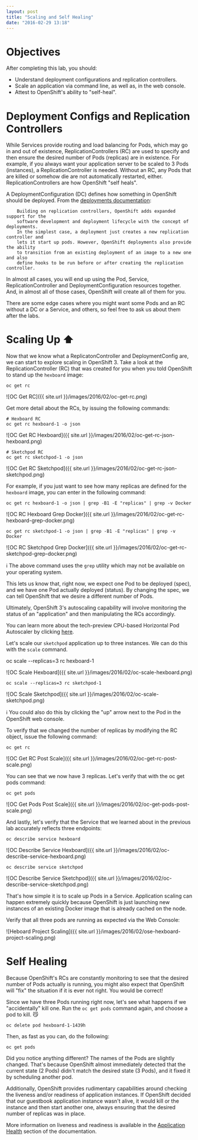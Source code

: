 ```yaml
---
layout: post
title: "Scaling and Self Healing"
date: "2016-02-29 13:18"
---
```


# Objectives
After completing this lab, you should:

- Understand deployment configurations and replication controllers.
- Scale an application via command line, as well as, in the web console.
- Attest to OpenShift's ability to "self-heal".

# Deployment Configs and Replication Controllers

While Services provide routing and load balancing for Pods, which may go in and out of existence, ReplicationControllers (RC) are used to specify and then ensure the desired number of Pods (replicas) are in existence. For example, if you always want your application server to be scaled to 3 Pods (instances), a ReplicationController is needed. Without an RC, any Pods that are killed or somehow die are not automatically restarted, either. ReplicationControllers are how OpenShift "self heals".

A DeploymentConfiguration (DC) defines how something in OpenShift should be deployed. From the [deployments documentation](https://docs.openshift.com/enterprise/3.1/architecture/core_concepts/deployments.html#deployments-and-deployment-configurations):

        Building on replication controllers, OpenShift adds expanded support for the
        software development and deployment lifecycle with the concept of deployments.
        In the simplest case, a deployment just creates a new replication controller and
        lets it start up pods. However, OpenShift deployments also provide the ability
        to transition from an existing deployment of an image to a new one and also
        define hooks to be run before or after creating the replication controller.

In almost all cases, you will end up using the Pod, Service, ReplicationController and DeploymentConfiguration resources together. And, in almost all of those cases, OpenShift will create all of them for you.

There are some edge cases where you might want some Pods and an RC without a DC or a Service, and others, so feel free to ask us about them after the labs.

# Scaling Up :arrow_up:

Now that we know what a ReplicatonController and DeploymentConfig are, we can start to explore scaling in OpenShift 3. Take a look at the ReplicationController (RC) that was created for you when you told OpenShift to stand up the `hexboard` image:

    oc get rc

![OC Get RC]({{ site.url }}/images/2016/02/oc-get-rc.png)

Get more detail about the RCs, by issuing the following commands:

    # Hexboard RC
    oc get rc hexboard-1 -o json

![OC Get RC Hexboard]({{ site.url }}/images/2016/02/oc-get-rc-json-hexboard.png)

    # Sketchpod RC
    oc get rc sketchpod-1 -o json

![OC Get RC Sketchpod]({{ site.url }}/images/2016/02/oc-get-rc-json-sketchpod.png)

For example, if you just want to see how many replicas are defined for the `hexboard` image, you can enter in the following command:

    oc get rc hexboard-1 -o json | grep -B1 -E "replicas" | grep -v Docker

![OC RC Hexboard Grep Docker]({{ site.url }}/images/2016/02/oc-get-rc-hexboard-grep-docker.png)

    oc get rc sketchpod-1 -o json | grep -B1 -E "replicas" | grep -v Docker

![OC RC Sketchpod Grep Docker]({{ site.url }}/images/2016/02/oc-get-rc-sketchpod-grep-docker.png)

:information_source: The above command uses the `grep` utility which may not be available on your operating system.

This lets us know that, right now, we expect one Pod to be deployed (spec), and we have one Pod actually deployed (status). By changing the spec, we can tell OpenShift that we desire a different number of Pods.

Ultimately, OpenShift 3's autoscaling capability will involve monitoring the status of an "application" and then manipulating the RCs accordingly.

You can learn more about the tech-preview CPU-based Horizontal Pod Autoscaler by clicking [here](https://docs.openshift.com/enterprise/3.1/dev_guide/pod_autoscaling.html).

Let's scale our `sketchpod` application up to three instances. We can do this with the `scale` command.

oc scale --replicas=3 rc hexboard-1

![OC Scale Hexboard]({{ site.url }}/images/2016/02/oc-scale-hexboard.png)

    oc scale --replicas=3 rc sketchpod-1

![OC Scale Sketchpod]({{ site.url }}/images/2016/02/oc-scale-sketchpod.png)

:information_source: You could also do this by clicking the "up" arrow next to the Pod in the OpenShift web console.

To verify that we changed the number of replicas by modifying the RC object, issue the following command:

    oc get rc

![OC Get RC Post Scale]({{ site.url }}/images/2016/02/oc-get-rc-post-scale.png)

You can see that we now have 3 replicas. Let's verify that with the oc get pods command:

    oc get pods

![OC Get Pods Post Scale]({{ site.url }}/images/2016/02/oc-get-pods-post-scale.png)

And lastly, let's verify that the Service that we learned about in the previous lab accurately reflects three endpoints:

    oc describe service hexboard

![OC Describe Service Hexboard]({{ site.url }}/images/2016/02/oc-describe-service-hexboard.png)

    oc describe service sketchpod

![OC Describe Service Sketchpod]({{ site.url }}/images/2016/02/oc-describe-service-sketchpod.png)

That's how simple it is to scale up Pods in a Service. Application scaling can happen extremely quickly because OpenShift is just launching new instances of an existing Docker image that is already cached on the node.

Verify that all three pods are running as expected via the Web Console:

![Heboard Project Scaling]({{ site.url }}/images/2016/02/ose-hexboard-project-scaling.png)

# Self Healing

Because OpenShift's RCs are constantly monitoring to see that the desired number of Pods actually is running, you might also expect that OpenShift will "fix" the situation if it is ever not right. You would be correct!

Since we have three Pods running right now, let's see what happens if we "accidentally" kill one. Run the `oc get pods` command again, and choose a pod to kill. :smirk_cat:

    oc delete pod hexboard-1-1439h

Then, as fast as you can, do the following:

    oc get pods

Did you notice anything different? The names of the Pods are slightly changed. That's because OpenShift almost immediately detected that the current state (2 Pods) didn't match the desired state (3 Pods), and it fixed it by scheduling another pod.

Additionally, OpenShift provides rudimentary capabilities around checking the liveness and/or readiness of application instances. If OpenShift decided that our guestbook application instance wasn't alive, it would kill or the instance and then start another one, always ensuring that the desired number of replicas was in place.

More information on liveness and readiness is available in the [Application Health](https://docs.openshift.com/enterprise/3.1/dev_guide/application_health.html) section of the documentation.
